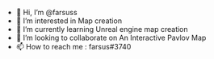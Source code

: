- 👋 Hi, I’m @farsuss
- 👀 I’m interested in Map creation
- 🌱 I’m currently learning Unreal engine map creation
- 💞️ I’m looking to collaborate on An Interactive Pavlov Map
- 📫 How to reach me : farsus#3740
